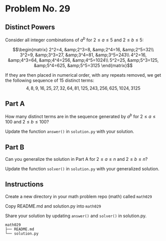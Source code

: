 # Problem No. 29

## Distinct Powers

Consider all integer combinations of $a^b$ for $2 \le a \le 5$ and $2 \le b \le 5$:

$$\begin{matrix}
2^2=4, &amp;2^3=8, &amp;2^4=16, &amp;2^5=32\\
3^2=9, &amp;3^3=27, &amp;3^4=81, &amp;3^5=243\\
4^2=16, &amp;4^3=64, &amp;4^4=256, &amp;4^5=1024\\
5^2=25, &amp;5^3=125, &amp;5^4=625, &amp;5^5=3125
\end{matrix}$$

If they are then placed in numerical order, with any repeats removed, we get the following sequence of $15$ distinct terms:
$$4, 8, 9, 16, 25, 27, 32, 64, 81, 125, 243, 256, 625, 1024, 3125$$

## Part A

How many distinct terms are in the sequence generated by $a^b$ for $2 \le a \le 100$ and $2 \le b \le 100$?

Update the function `answer()` in `solution.py` with your solution.

## Part B

Can you generalize the solution in Part A for $2 \le a \le n$ and $2 \le b \le n$? 

Update the function `solver()` in `solution.py` with your generalized solution.

## Instructions

Create a new directory in your math problem repo (math) called `math029`

Copy README.md and solution.py into `math029`

Share your solution by updating `answer()` and `solver()` in solution.py.

```
math029
├── README.md
└── solution.py
``` 
